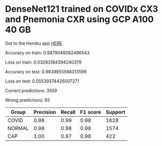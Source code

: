# DenseNet121 trained on COVIDx CX3 and Pnemonia CXR using GCP A100 40 GB

Got to the Heroku app [HERE](https://covid-vs-cap.herokuapp.com/docs).

Accuracy on train: 0.9879046082496643

Loss on train: 0.03283184394240379

Accuracy on test: 0.9839955568313599

Loss on test: 0.05539374426007271

Correct predictions: 3559

Wrong predictions: 65


| Group  | Precision | Recall | F1 score | Support |
|--------|-----------|--------|----------|---------|
| COVID  | 0.98      | 0.99   | 0.98     | 1628    |
| NORMAL | 0.98      | 0.98   | 0.98     | 1574    |
| CAP    | 1.00      | 0.97   | 0.98     | 422     |

